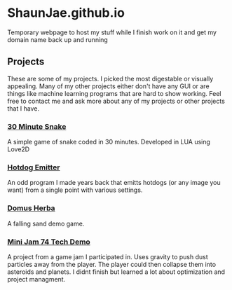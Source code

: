 # ShaunJae.github.io
Temporary webpage to host my stuff while I finish work on it and get my domain name back up and running

## Projects

These are some of my projects. I picked the most digestable or visually appealing. Many of my other projects either don't have any GUI or are things like machine learning programs that are hard to show working. Feel free to contact me and ask more about any of my projects or other projects that I have.

### [30 Minute Snake](https://shaunj.itch.io/30-minute-snake)

A simple game of snake coded in 30 minutes. Developed in LUA using Love2D

### [Hotdog Emitter](/Projects/HotDogEmitter/)

An odd program I made years back that emitts hotdogs (or any image you want) from a single point with various settings.

### [Domus Herba](https://www.youtube.com/watch?v=9NyIhLWxSB0)

A falling sand demo game.

### [Mini Jam 74 Tech Demo](https://www.youtube.com/watch?v=V0kmpNYvidc)

A project from a game jam I participated in. Uses gravity to push dust particles away from the player. The player could then collapse them into asteroids and planets. I didnt finish but learned a lot about optimization and project managment.
